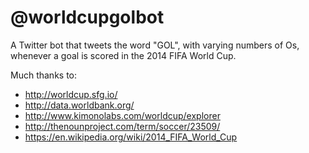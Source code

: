 @worldcupgolbot
======

A Twitter bot that tweets the word "GOL", with varying numbers of Os, whenever a goal is scored in the 2014 FIFA World Cup.

Much thanks to:
* http://worldcup.sfg.io/
* http://data.worldbank.org/
* http://www.kimonolabs.com/worldcup/explorer
* http://thenounproject.com/term/soccer/23509/
* https://en.wikipedia.org/wiki/2014_FIFA_World_Cup
